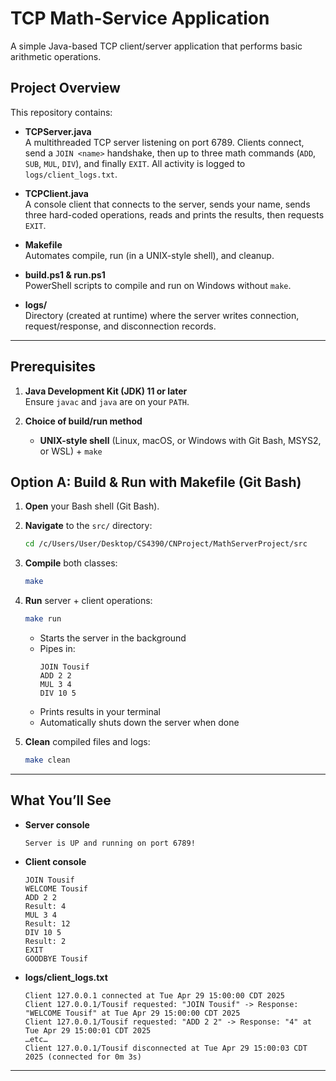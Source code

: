 # TCP Math-Service Application

A simple Java-based TCP client/server application that performs basic arithmetic operations.

## Project Overview

This repository contains:

- **TCPServer.java**  
  A multithreaded TCP server listening on port 6789. Clients connect, send a `JOIN <name>` handshake, then up to three math commands (`ADD`, `SUB`, `MUL`, `DIV`), and finally `EXIT`. All activity is logged to `logs/client_logs.txt`.

- **TCPClient.java**  
  A console client that connects to the server, sends your name, sends three hard-coded operations, reads and prints the results, then requests `EXIT`.

- **Makefile**  
  Automates compile, run (in a UNIX-style shell), and cleanup.

- **build.ps1 & run.ps1**  
  PowerShell scripts to compile and run on Windows without `make`.

- **logs/**  
  Directory (created at runtime) where the server writes connection, request/response, and disconnection records.

---

## Prerequisites

1. **Java Development Kit (JDK) 11 or later**  
   Ensure `javac` and `java` are on your `PATH`.

2. **Choice of build/run method**  
   - **UNIX-style shell** (Linux, macOS, or Windows with Git Bash, MSYS2, or WSL) + `make`  
 

## Option A: Build & Run with Makefile (Git Bash)

1. **Open** your Bash shell (Git Bash).  
2. **Navigate** to the `src/` directory:
   ```bash
   cd /c/Users/User/Desktop/CS4390/CNProject/MathServerProject/src
   ```
3. **Compile** both classes:
   ```bash
   make
   ```
4. **Run** server + client operations:
   ```bash
   make run
   ```
   - Starts the server in the background
   - Pipes in:
     ```
     JOIN Tousif
     ADD 2 2
     MUL 3 4
     DIV 10 5
     ```
   - Prints results in your terminal
   - Automatically shuts down the server when done

5. **Clean** compiled files and logs:
   ```bash
   make clean
   ```

---

## What You’ll See

- **Server console**  
  ```
  Server is UP and running on port 6789!
  ```
- **Client console**  
  ```
  JOIN Tousif
  WELCOME Tousif
  ADD 2 2
  Result: 4
  MUL 3 4
  Result: 12
  DIV 10 5
  Result: 2
  EXIT
  GOODBYE Tousif
  ```
- **logs/client_logs.txt**  
  ```
  Client 127.0.0.1 connected at Tue Apr 29 15:00:00 CDT 2025
  Client 127.0.0.1/Tousif requested: "JOIN Tousif" -> Response: "WELCOME Tousif" at Tue Apr 29 15:00:00 CDT 2025
  Client 127.0.0.1/Tousif requested: "ADD 2 2" -> Response: "4" at Tue Apr 29 15:00:01 CDT 2025
  …etc…
  Client 127.0.0.1/Tousif disconnected at Tue Apr 29 15:00:03 CDT 2025 (connected for 0m 3s)
  ```

---
